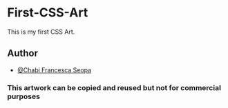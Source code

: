 # First-CSS-Art


This is my first CSS Art. 

## Author
- [@Chabi Francesca Seopa](https://www.github.com/charbileigh)

### This artwork can be copied and reused but not for commercial purposes
